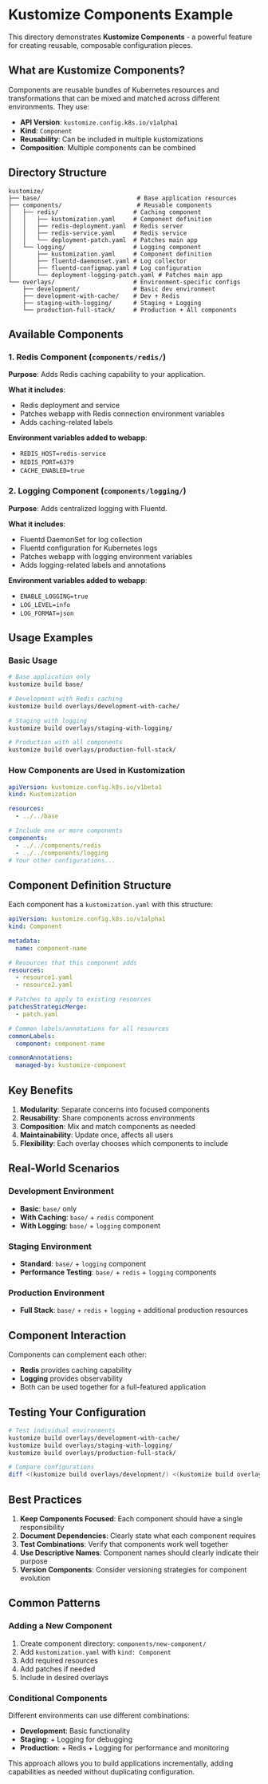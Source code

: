 # Kustomize Components Example

This directory demonstrates **Kustomize Components** - a powerful feature for creating reusable, composable configuration pieces.

## What are Kustomize Components?

Components are reusable bundles of Kubernetes resources and transformations that can be mixed and matched across different environments. They use:

- **API Version**: `kustomize.config.k8s.io/v1alpha1`
- **Kind**: `Component`
- **Reusability**: Can be included in multiple kustomizations
- **Composition**: Multiple components can be combined

## Directory Structure

```
kustomize/
├── base/                           # Base application resources
├── components/                     # Reusable components
│   ├── redis/                     # Caching component
│   │   ├── kustomization.yaml     # Component definition
│   │   ├── redis-deployment.yaml  # Redis server
│   │   ├── redis-service.yaml     # Redis service
│   │   └── deployment-patch.yaml  # Patches main app
│   └── logging/                   # Logging component
│       ├── kustomization.yaml     # Component definition
│       ├── fluentd-daemonset.yaml # Log collector
│       ├── fluentd-configmap.yaml # Log configuration
│       └── deployment-logging-patch.yaml # Patches main app
└── overlays/                      # Environment-specific configs
    ├── development/               # Basic dev environment
    ├── development-with-cache/    # Dev + Redis
    ├── staging-with-logging/      # Staging + Logging
    └── production-full-stack/     # Production + All components
```

## Available Components

### 1. Redis Component (`components/redis/`)

**Purpose**: Adds Redis caching capability to your application.

**What it includes**:

- Redis deployment and service
- Patches webapp with Redis connection environment variables
- Adds caching-related labels

**Environment variables added to webapp**:

- `REDIS_HOST=redis-service`
- `REDIS_PORT=6379`
- `CACHE_ENABLED=true`

### 2. Logging Component (`components/logging/`)

**Purpose**: Adds centralized logging with Fluentd.

**What it includes**:

- Fluentd DaemonSet for log collection
- Fluentd configuration for Kubernetes logs
- Patches webapp with logging environment variables
- Adds logging-related labels and annotations

**Environment variables added to webapp**:

- `ENABLE_LOGGING=true`
- `LOG_LEVEL=info`
- `LOG_FORMAT=json`

## Usage Examples

### Basic Usage

```bash
# Base application only
kustomize build base/

# Development with Redis caching
kustomize build overlays/development-with-cache/

# Staging with logging
kustomize build overlays/staging-with-logging/

# Production with all components
kustomize build overlays/production-full-stack/
```

### How Components are Used in Kustomization

```yaml
apiVersion: kustomize.config.k8s.io/v1beta1
kind: Kustomization

resources:
  - ../../base

# Include one or more components
components:
  - ../../components/redis
  - ../../components/logging
# Your other configurations...
```

## Component Definition Structure

Each component has a `kustomization.yaml` with this structure:

```yaml
apiVersion: kustomize.config.k8s.io/v1alpha1
kind: Component

metadata:
  name: component-name

# Resources that this component adds
resources:
  - resource1.yaml
  - resource2.yaml

# Patches to apply to existing resources
patchesStrategicMerge:
  - patch.yaml

# Common labels/annotations for all resources
commonLabels:
  component: component-name

commonAnnotations:
  managed-by: kustomize-component
```

## Key Benefits

1. **Modularity**: Separate concerns into focused components
2. **Reusability**: Share components across environments
3. **Composition**: Mix and match components as needed
4. **Maintainability**: Update once, affects all users
5. **Flexibility**: Each overlay chooses which components to include

## Real-World Scenarios

### Development Environment

- **Basic**: `base/` only
- **With Caching**: `base/` + `redis` component
- **With Logging**: `base/` + `logging` component

### Staging Environment

- **Standard**: `base/` + `logging` component
- **Performance Testing**: `base/` + `redis` + `logging` components

### Production Environment

- **Full Stack**: `base/` + `redis` + `logging` + additional production resources

## Component Interaction

Components can complement each other:

- **Redis** provides caching capability
- **Logging** provides observability
- Both can be used together for a full-featured application

## Testing Your Configuration

```bash
# Test individual environments
kustomize build overlays/development-with-cache/
kustomize build overlays/staging-with-logging/
kustomize build overlays/production-full-stack/

# Compare configurations
diff <(kustomize build overlays/development/) <(kustomize build overlays/development-with-cache/)
```

## Best Practices

1. **Keep Components Focused**: Each component should have a single responsibility
2. **Document Dependencies**: Clearly state what each component requires
3. **Test Combinations**: Verify that components work well together
4. **Use Descriptive Names**: Component names should clearly indicate their purpose
5. **Version Components**: Consider versioning strategies for component evolution

## Common Patterns

### Adding a New Component

1. Create component directory: `components/new-component/`
2. Add `kustomization.yaml` with `kind: Component`
3. Add required resources
4. Add patches if needed
5. Include in desired overlays

### Conditional Components

Different environments can use different combinations:

- **Development**: Basic functionality
- **Staging**: + Logging for debugging
- **Production**: + Redis + Logging for performance and monitoring

This approach allows you to build applications incrementally, adding capabilities as needed without duplicating configuration.
